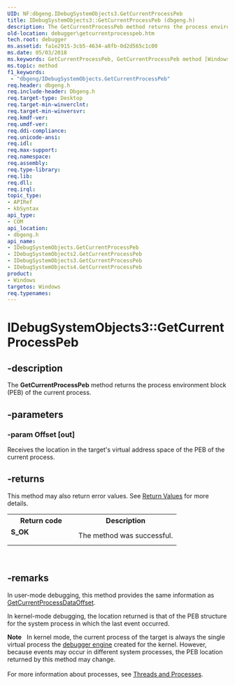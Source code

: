 ```yaml
---
UID: NF:dbgeng.IDebugSystemObjects3.GetCurrentProcessPeb
title: IDebugSystemObjects3::GetCurrentProcessPeb (dbgeng.h)
description: The GetCurrentProcessPeb method returns the process environment block (PEB) of the current process.
old-location: debugger\getcurrentprocesspeb.htm
tech.root: debugger
ms.assetid: fa1e2915-3cb5-4634-a8fb-0d2d565c1c00
ms.date: 05/03/2018
ms.keywords: GetCurrentProcessPeb, GetCurrentProcessPeb method [Windows Debugging], GetCurrentProcessPeb method [Windows Debugging],IDebugSystemObjects interface, GetCurrentProcessPeb method [Windows Debugging],IDebugSystemObjects2 interface, GetCurrentProcessPeb method [Windows Debugging],IDebugSystemObjects3 interface, GetCurrentProcessPeb method [Windows Debugging],IDebugSystemObjects4 interface, IDebugSystemObjects interface [Windows Debugging],GetCurrentProcessPeb method, IDebugSystemObjects2 interface [Windows Debugging],GetCurrentProcessPeb method, IDebugSystemObjects2::GetCurrentProcessPeb, IDebugSystemObjects3 interface [Windows Debugging],GetCurrentProcessPeb method, IDebugSystemObjects3.GetCurrentProcessPeb, IDebugSystemObjects3::GetCurrentProcessPeb, IDebugSystemObjects4 interface [Windows Debugging],GetCurrentProcessPeb method, IDebugSystemObjects4::GetCurrentProcessPeb, IDebugSystemObjects::GetCurrentProcessPeb, IDebugSystemObjects_fd672d78-9254-4f24-9f10-99a91d825f2e.xml, dbgeng/IDebugSystemObjects2::GetCurrentProcessPeb, dbgeng/IDebugSystemObjects3::GetCurrentProcessPeb, dbgeng/IDebugSystemObjects4::GetCurrentProcessPeb, dbgeng/IDebugSystemObjects::GetCurrentProcessPeb, debugger.getcurrentprocesspeb
ms.topic: method
f1_keywords:
 - "dbgeng/IDebugSystemObjects.GetCurrentProcessPeb"
req.header: dbgeng.h
req.include-header: Dbgeng.h
req.target-type: Desktop
req.target-min-winverclnt: 
req.target-min-winversvr: 
req.kmdf-ver: 
req.umdf-ver: 
req.ddi-compliance: 
req.unicode-ansi: 
req.idl: 
req.max-support: 
req.namespace: 
req.assembly: 
req.type-library: 
req.lib: 
req.dll: 
req.irql: 
topic_type:
- APIRef
- kbSyntax
api_type:
- COM
api_location:
- dbgeng.h
api_name:
- IDebugSystemObjects.GetCurrentProcessPeb
- IDebugSystemObjects2.GetCurrentProcessPeb
- IDebugSystemObjects3.GetCurrentProcessPeb
- IDebugSystemObjects4.GetCurrentProcessPeb
product:
- Windows
targetos: Windows
req.typenames: 
---
```


# IDebugSystemObjects3::GetCurrentProcessPeb


## -description


The <b>GetCurrentProcessPeb</b> method returns the process environment block (PEB) of the current process.


## -parameters




### -param Offset [out]

Receives the location in the target's virtual address space of the PEB of the current process.


## -returns



This method may also return error values.  See <a href="https://docs.microsoft.com/windows-hardware/drivers/debugger/hresult-values">Return Values</a> for more details.

<table>
<tr>
<th>Return code</th>
<th>Description</th>
</tr>
<tr>
<td width="40%">
<dl>
<dt><b>S_OK</b></dt>
</dl>
</td>
<td width="60%">
The method was successful.

</td>
</tr>
</table>
 




## -remarks



In user-mode debugging, this method provides the same information as <a href="https://docs.microsoft.com/windows-hardware/drivers/ddi/content/dbgeng/nf-dbgeng-idebugsystemobjects4-getcurrentprocessdataoffset">GetCurrentProcessDataOffset</a>.

In kernel-mode debugging, the location returned is that of the PEB structure for the system process in which the last event occurred.

<div class="alert"><b>Note</b>    In kernel mode, the current process of the target is always the single virtual process the <a href="https://docs.microsoft.com/windows-hardware/drivers/debugger/introduction">debugger engine</a> created for the kernel.  However, because events may occur in different system processes, the PEB location returned by this method may change.</div>
<div> </div>
For more information about processes, see <a href="https://docs.microsoft.com/windows-hardware/drivers/debugger/threads-and-processes">Threads and Processes</a>.



